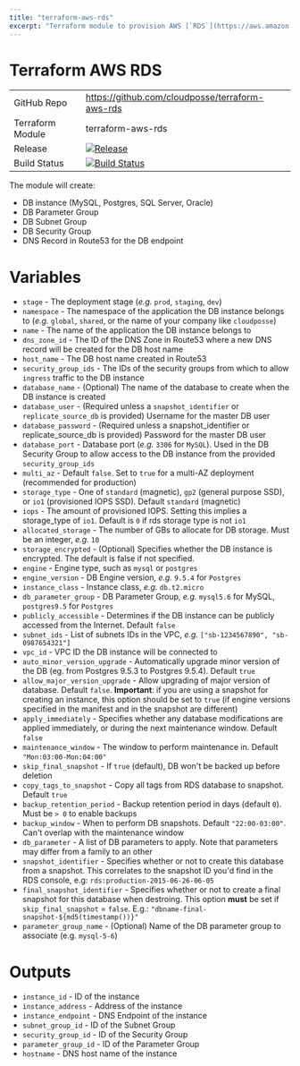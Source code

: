 ```yaml
---
title: "terraform-aws-rds"
excerpt: "Terraform module to provision AWS [`RDS`](https://aws.amazon.com/rds/) instances"
---
```

# Terraform AWS RDS

|                  |                                                                                                                                                |
|:-----------------|:-----------------------------------------------------------------------------------------------------------------------------------------------|
| GitHub Repo      | https://github.com/cloudposse/terraform-aws-rds                                                                                                |
| Terraform Module | terraform-aws-rds                                                                                                                              |
| Release          | [![Release](https://img.shields.io/github/release/cloudposse/terraform-aws-rds.svg)](https://github.com/cloudposse/terraform-aws-rds/releases) |
| Build Status     | [![Build Status](https://travis-ci.org/cloudposse/terraform-aws-rds.svg?branch=master)](https://travis-ci.org/cloudposse/terraform-aws-rds)    |

The module will create:
* DB instance (MySQL, Postgres, SQL Server, Oracle)
* DB Parameter Group
* DB Subnet Group
* DB Security Group
* DNS Record in Route53 for the DB endpoint

# Variables

- `stage` - The deployment stage (_e.g._ `prod`, `staging`, `dev`)
- `namespace` - The namespace of the application the DB instance belongs to (_e.g._ `global`, `shared`, or the name of your company like `cloudposse`)
- `name` - The name of the application the DB instance belongs to
- `dns_zone_id` - The ID of the DNS Zone in Route53 where a new DNS record will be created for the DB host name
- `host_name` - The DB host name created in Route53
- `security_group_ids` - The IDs of the security groups from which to allow `ingress` traffic to the DB instance
- `database_name` -  (Optional) The name of the database to create when the DB instance is created
- `database_user` - (Required unless a `snapshot_identifier` or `replicate_source_db` is provided) Username for the master DB user
- `database_password` - (Required unless a snapshot_identifier or replicate_source_db is provided) Password for the master DB user
- `database_port` - Database port (_e.g._ `3306` for `MySQL`). Used in the DB Security Group to allow access to the DB instance from the provided `security_group_ids`
- `multi_az` - Default `false`. Set to `true` for a multi-AZ deployment (recommended for production)
- `storage_type` - One of `standard` (magnetic), `gp2` (general purpose SSD), or `io1` (provisioned IOPS SSD). Default `standard` (magnetic)
- `iops` - The amount of provisioned IOPS. Setting this implies a storage_type of `io1`. Default is `0` if rds storage type is not `io1`
- `allocated_storage` - The number of GBs to allocate for DB storage. Must be an integer, _e.g._ `10`
- `storage_encrypted` - (Optional) Specifies whether the DB instance is encrypted. The default is false if not specified.
- `engine` - Engine type, such as `mysql` or `postgres`
- `engine_version` - DB Engine version, _e.g._ `9.5.4` for `Postgres`
- `instance_class` - Instance class, _e.g._ `db.t2.micro`
- `db_parameter_group` - DB Parameter Group, _e.g._ `mysql5.6` for MySQL, `postgres9.5` for `Postgres`
- `publicly_accessible` - Determines if the DB instance can be publicly accessed from the Internet. Default `false`
- `subnet_ids` - List of subnets IDs in the VPC, _e.g._ `["sb-1234567890", "sb-0987654321"]`
- `vpc_id` - VPC ID the DB instance will be connected to
- `auto_minor_version_upgrade` - Automatically upgrade minor version of the DB (eg. from Postgres 9.5.3 to Postgres 9.5.4). Default `true`
- `allow_major_version_upgrade` - Allow upgrading of major version of database. Default `false`. **Important**: if you are using a snapshot for creating an instance, this option should be set to `true` (if engine versions specified in the manifest and in the snapshot are different)
- `apply_immediately` - Specifies whether any database modifications are applied immediately, or during the next maintenance window. Default `false`
- `maintenance_window` - The window to perform maintenance in. Default `"Mon:03:00-Mon:04:00"`
- `skip_final_snapshot` - If `true` (default), DB won't be backed up before deletion
- `copy_tags_to_snapshot` - Copy all tags from RDS database to snapshot. Default `true`
- `backup_retention_period` - Backup retention period in days (default `0`). Must be `> 0` to enable backups
- `backup_window` - When to perform DB snapshots. Default `"22:00-03:00"`. Can't overlap with the maintenance window
- `db_parameter` -  A list of DB parameters to apply. Note that parameters may differ from a family to an other
- `snapshot_identifier` - Specifies whether or not to create this database from a snapshot. This correlates to the snapshot ID you'd find in the RDS console, e.g: `rds:production-2015-06-26-06-05`
- `final_snapshot_identifier` - Specifies whether or not to create a final snapshot for this database when destroing. This option **must** be set if `skip_final_snapshot` = `false`. E.g.: `"dbname-final-snapshot-${md5(timestamp())}"`
- `parameter_group_name` - (Optional) Name of the DB parameter group to associate (e.g. `mysql-5-6`)

# Outputs

- `instance_id` - ID of the instance
- `instance_address` - Address of the instance
- `instance_endpoint` - DNS Endpoint of the instance
- `subnet_group_id` - ID of the Subnet Group
- `security_group_id` - ID of the Security Group
- `parameter_group_id` - ID of the Parameter Group
- `hostname` - DNS host name of the instance
